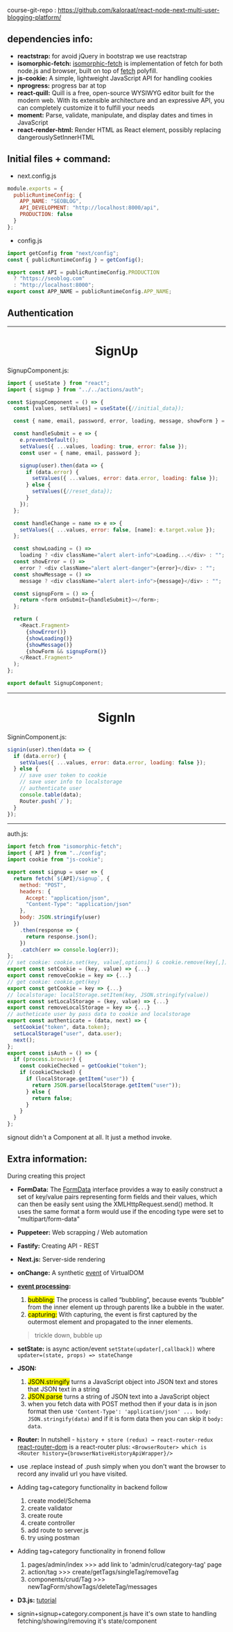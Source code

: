 course-git-repo : https://github.com/kaloraat/react-node-next-multi-user-blogging-platform/

## dependencies info:

- **reactstrap:** for avoid jQuery in bootstrap we use reactstrap
- **isomorphic-fetch:** [isomorphic-fetch](https://github.com/matthew-andrews/isomorphic-fetch) is implementation of fetch for both node.js and browser, built on top of [fetch](https://github.com/github/fetch) polyfill.
- **js-cookie:** A simple, lightweight JavaScript API for handling cookies
- **nprogress:** progress bar at top
- **react-quill:** Quill is a free, open-source WYSIWYG editor built for the modern web. With its extensible architecture and an expressive API, you can completely customize it to fulfill your needs
- **moment:** Parse, validate, manipulate, and display dates and times in JavaScript
- **react-render-html:** Render HTML as React element, possibly replacing dangerouslySetInnerHTML

## Initial files + command:

- next.config.js

```js
module.exports = {
  publicRuntimeConfig: {
    APP_NAME: "SEOBLOG",
    API_DEVELOPMENT: "http://localhost:8000/api",
    PRODUCTION: false
  }
};
```

- config.js

```js
import getConfig from "next/config";
const { publicRuntimeConfig } = getConfig();

export const API = publicRuntimeConfig.PRODUCTION
  ? "https://seoblog.com"
  : "http://localhost:8000";
export const APP_NAME = publicRuntimeConfig.APP_NAME;
```

## Authentication

---

<center> <h1>SignUp</h1> </center>
SignupComponent.js:

```js
import { useState } from "react";
import { signup } from "../../actions/auth";

const SignupComponent = () => {
  const [values, setValues] = useState({//initial_data});

  const { name, email, password, error, loading, message, showForm } = values;

  const handleSubmit = e => {
    e.preventDefault();
    setValues({ ...values, loading: true, error: false });
    const user = { name, email, password };

    signup(user).then(data => {
      if (data.error) {
        setValues({ ...values, error: data.error, loading: false });
      } else {
        setValues({//reset_data});
      }
    });
  };

  const handleChange = name => e => {
    setValues({ ...values, error: false, [name]: e.target.value });
  };

  const showLoading = () =>
    loading ? <div className="alert alert-info">Loading...</div> : "";
  const showError = () =>
    error ? <div className="alert alert-danger">{error}</div> : "";
  const showMessage = () =>
    message ? <div className="alert alert-info">{message}</div> : "";

  const signupForm = () => {
    return <form onSubmit={handleSubmit}></form>;
  };

  return (
    <React.Fragment>
      {showError()}
      {showLoading()}
      {showMessage()}
      {showForm && signupForm()}
    </React.Fragment>
  );
};

export default SignupComponent;
```

---

<center> <h1>SignIn</h1> </center>
SigninComponent.js:

```js
signin(user).then(data => {
  if (data.error) {
    setValues({ ...values, error: data.error, loading: false });
  } else {
    // save user token to cookie
    // save user info to localstorage
    // authenticate user
    console.table(data);
    Router.push(`/`);
  }
});
```

---

auth.js:

```js
import fetch from "isomorphic-fetch";
import { API } from "../config";
import cookie from "js-cookie";

export const signup = user => {
  return fetch(`${API}/signup`, {
    method: "POST",
    headers: {
      Accept: "application/json",
      "Content-Type": "application/json"
    },
    body: JSON.stringify(user)
  })
    .then(response => {
      return response.json();
    })
    .catch(err => console.log(err));
};
// set cookie: cookie.set(key, value[,options]) & cookie.remove(key[,])
export const setCookie = (key, value) => {...}
export const removeCookie = key => {...}
// get cookie: cookie.get(key)
export const getCookie = key => {...}
// localstorage: localStorage.setItem(key, JSON.stringify(value))
export const setLocalStorage = (key, value) => {...}
export const removeLocalStorage = key => {...}
// autheticate user by pass data to cookie and localstorage
export const authenticate = (data, next) => {
  setCookie("token", data.token);
  setLocalStorage("user", data.user);
  next();
};
export const isAuth = () => {
  if (process.browser) {
    const cookieChecked = getCookie("token");
    if (cookieChecked) {
      if (localStorage.getItem("user")) {
        return JSON.parse(localStorage.getItem("user"));
      } else {
        return false;
      }
    }
  }
};
```

signout didn't a Component at all. It just a method invoke.

## Extra information:

During creating this project

- **FormData:** The [FormData](https://www.youtube.com/watch?v=9mhyo1wQGeI) interface provides a way to easily construct a set of key/value pairs representing form fields and their values, which can then be easily sent using the XMLHttpRequest.send() method. It uses the same format a form would use if the encoding type were set to "multipart/form-data"
- **Puppeteer:** Web scrapping / Web automation
- **Fastify:** Creating API - REST
- **Next.js:** Server-side rendering
- **onChange:** A synthetic [event](https://developer.mozilla.org/en-US/docs/Learn/JavaScript/Building_blocks/Events) of VirtualDOM
- **[event processing](https://javascript.info/bubbling-and-capturing):**

  1. <mark>bubbling:</mark> The process is called “bubbling”, because events “bubble” from the inner element up through parents like a bubble in the water.
  2. <mark>capturing:</mark> With capturing, the event is first captured by the outermost element and propagated to the inner elements.

  > trickle down, bubble up

- **setState:** is async action/event `setState(updater[,callback])` where `updater=(state, props) => stateChange`
- **JSON:**

  1. <mark>JSON.stringify</mark> turns a JavaScript object into JSON text and stores that JSON text in a string
  2. <mark>JSON.parse</mark> turns a string of JSON text into a JavaScript object
  3. when you fetch data with POST method then if your data is in json format then use `'Content-Type': 'application/json' ... body: JSON.stringify(data)` and if it is form data then you can skip it `body: data`.

- **Router:** In nutshell - `history + store (redux) → react-router-redux`
  [react-router-dom](https://www.freecodecamp.org/news/a-complete-beginners-guide-to-react-router-include-router-hooks/) is a react-router plus:
  `<BrowserRouter> which is <Router history={browserNativeHistoryApiWrapper}/>`

- use .replace instead of .push simply when you don't want the browser to record any invalid url you have visited.

- Adding tag+category functionality in backend follow

  1. create model/Schema
  2. create validator
  3. create route
  4. create controller
  5. add route to server.js
  6. try using postman

- Adding tag+category functionality in fronend follow

  1. pages/admin/index >>> add link to 'admin/crud/category-tag' page
  2. action/tag >>> create/getTags/singleTag/removeTag
  3. components/crud/Tag >>> newTagForm/showTags/deleteTag/messages

- **D3.js:** [tutorial](http://curran.github.io/screencasts/introToD3/examples/viewer/#/)
- signin+signup+category.component.js have it's own state to handling fetching/showing/removing it's state/component
